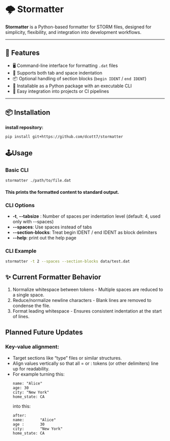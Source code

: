 # 🌩️ Stormatter

**Stormatter** is a Python-based formatter for STORM files, designed for simplicity, flexibility, and integration into development workflows.

---

## 🚀 Features

- 🖥️ Command-line interface for formatting `.dat` files
- 🔧 Supports both tab and space indentation
- 📦 Optional handling of section blocks (`begin IDENT` / `end IDENT`)
- 🐍 Installable as a Python package with an executable CLI
- 🔁 Easy integration into projects or CI pipelines

---

## 📦 Installation

**install repository:**

```bash
pip install git+https://github.com/dcott7/stormatter
```

## 🕹️Usage

### Basic CLI

```bash
stormatter ./path/to/file.dat
```

#### This prints the formatted content to standard output.

### CLI Options
- **-t**, **--tabsize** <number>: Number of spaces per indentation level (default: 4, used only with --spaces)
- **--spaces**: Use spaces instead of tabs
- **--section-blocks**: Treat begin IDENT / end IDENT as block delimiters
- **--help**: print out the help page

### CLI Example
   ```bash
   stormatter -t 2 --spaces --section-blocks data/test.dat
   ```

## ✨ Current Formatter Behavior

1. Normalize whitespace between tokens - Multiple spaces are reduced to a single space.
2. Reduce/normalize newline characters - Blank lines are removed to condense the file.
3. Format leading whitespace - Ensures consistent indentation at the start of lines.

## Planned Future Updates
### Key-value alignment:
- Target sections like “type” files or similar structures.
- Align values vertically so that all = or : tokens (or other delimiters) line up for readability.
- For example turning this:
    ```text
    name: "Alice"
    age: 30
    city: "New York"
    home_state: CA
    ```
    into this:
    ```text
    after:
    name:       "Alice"
    age :       30
    city:       "New York"
    home_state: CA
    ```

